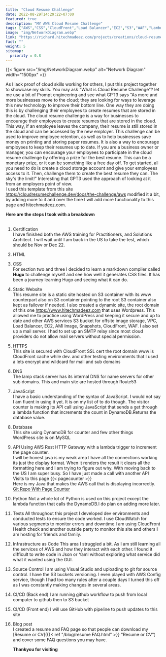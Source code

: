 ```yaml
---
title: "Cloud Resume Challenge"
date: 2022-08-29T14:29:22+07:00
featured: true
description: "MY AWS Cloud Resume Challenge"
tags: ["AWS","CSS","CloudFront","Load Balancer","EC2","S3","WAF","Lambda","Rest API"]
image: "img/NetworkDiagram.webp"
link: "https://richard.hitechmadeez.com/projects/creations/cloud-resume-challenge.html"
fact: ""
weight: 5
sitemap:
  priority : 0.8
---
```

  
  

{{< figure src="/img/NetworkDiagram.webp" alt="Network Diagram" width="1500px" >}}

As I lack proof of cloud skills working for others, I put this project together to showcase my skills. You may ask "What is Cloud Resume Challenge"? let me use a bit of Prompt engineering and see what GPT3 says "As more and more businesses move to the cloud; they are looking for ways to leverage this new technology to improve their bottom line. One way they are doing this is by challenging their employees to create resumes that are stored in the cloud.
The cloud resume challenge is a way for businesses to encourage their employees to create resumes that are stored in the cloud. This way, if an employee leaves the company, their resume is still stored in the cloud and can be accessed by the new employer.
This challenge can be used to improve employee retention, as well as to help businesses save money on printing and storing paper resumes. It is also a way to encourage employees to keep their resumes up to date.
If you are a business owner or manager, you can encourage your employees to participate in the cloud resume challenge by offering a prize for the best resume. This can be a monetary prize, or it can be something like a free day off.
To get started, all you need to do is create a cloud storage account and give your employees access to it. Then, challenge them to create the best resume they can. The sky's the limit!"  Interesting that GPT3 used the approach of looking at it from an employers point of view. 
<br>
I used this template from this site https://cloudresumechallenge.dev/docs/the-challenge/aws modified it a bit, by adding more to it and over the time I will add more functionality to this page and hitechmadeez.com.  
  
**Here are the steps I took with a breakdown**  
<br>  
1. Certification  
I have finished both the AWS training for Practitioners, and Solutions Architect. I will wait until I am back in the US to take the test, which should be Nov or Dec 22.
2. HTML
3. CSS  
For section two and three I decided to learn a markdown compiler called **Hugo** to challenge myself and see how well it generates CSS files. It has been a journey learning Hugo and seeing what it can do.
4. Static Website  
This resume site is a static site hosted on S3 container with its www counterpart also on S3 container pointing to the root S3 container also kept as failover if needed. 
I also created a dynamic site, the root domain of this one https://www.hitechmadeez.com that uses Wordpress. This allowed me to practice using WordPress and keeping it secure and up to date and other AWS services S3 bucket for offsite image storage, VPC, Load Balancer, EC2, AMI Image, Snapshots, CloudFront, WAF. I also set up a mail server. I had to set up an SMTP relay since most cloud providers do not allow mail servers without special permission.
5. HTTPS  
This site is secured with CloudFront SSL cert the root domain www is CloudFront cache while dev. and other testing environments that I used a lets encrypt and wildcard for mail and sub domains
6. DNS  
The lamp stack server has its internal DNS for name servers for other sub domains. This and main site are hosted through Route53 
7. JavaScript  
I have a basic understanding of the syntax of JavaScript. I would not say I am fluent in using it yet. It is on my list of to do though. The visitor counter is making its API call using JavaScript that sends a get through a lambda function that increments the count in DynamoDB.Returns the database value. 
8. Database  
This site using DynamoDB for counter and few other things  
WordPress site is on MySQL 
9. API
Using AWS Rest HTTP Gateway with a lambda trigger to increment the page counter.  
I will be honest java is my weak area I have all the connections working its just the display format. When it renders the result it clears all the formatting here and I am trying to figure out why. With moving back to the US I am super busy. So I have just made a call with another API  
Visits to this page
{{< pagecounter >}}  
Here is my Java that makes the AWS call that is displaying incorrectly. [Git Repo With Page Counter](https://github.com/rstandow/pagecounterAWS.git)
10. Python
Not a whole lot of Python is used on this project except the lambda function that calls the DynamoDB.I do plan on adding more later.
11. Tests
All throughout this project I developed dev environments and conducted tests to ensure the code worked. I use CloudWatch for various segments to monitor errors and downtime.I am using CloudFront Health check and another outside party to monitor this site and others I am hosting for friends and family. 
12. Infrastructure as Code
This area I struggled a bit. As I am still learning all the services of AWS and how they interact with each other. I found it difficult to write code in Json or Yaml without exploring what service did what it wanted using the GUI.
13. Source Control
I am using Visual Studio and uploading to git for source control. I have the S3 buckets versioning. I even played with AWS Config service, though I had too many rules after a couple days I turned this off as I was constantly making changes in several areas.
14. CI/CD (Back end)
I am running github workflow to push from local computer to github then to S3 bucket
15. CI/CD (Front end)
I will use GitHub with pipeline to push updates to this site
16. Blog post  
I created a resume and FAQ page so that people can download my [Resume or CV]({{< ref "/blog/resume FAQ.html" >}} "Resume or CV") and cover some FAQ questions you may have.  


  
  
     **Thankyou for visiting**
